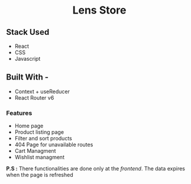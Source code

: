 
<div align="center">
  
   <h1>Lens Store</h1>
   
</div>

## Stack Used

- React
- CSS
- Javascript

## Built With -

- Context + useReducer
- React Router v6

### Features

- Home page
- Product listing page
- Filter and sort products
- 404 Page for unavailable routes
- Cart Managment
- Wishlist managment

**P.S :** There functionalities are done only at the _frontend_. The data expires when the page is refreshed
